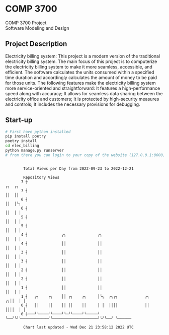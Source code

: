 # COMP 3700
COMP 3700 Project  
Software Modeling and Design
## Project Description
Electricity billing system: This project is a modern version of the traditional electricity billing system. The main focus of this project is to computerize the electricity billing system to make it more seamless, accessible, and efficient. The software calculates the units consumed within a specified time duration and accordingly calculates the amount of money to be paid for those units. The following features make the electricity billing system more service-oriented and straightforward: It features a high-performance speed along with accuracy; It allows for seamless data sharing between the electricity office and customers; It is protected by high-security measures and controls; It includes the necessary provisions for debugging.

## Start-up
```bash
# First have python installed
pip install poetry
poetry install
cd elec_billing
python manage.py runserver
# from there you can login to your copy of the website (127.0.0.1:8000), default creds are admin/admin
```

```

        Total Views per Day from 2022-09-23 to 2022-12-21

        Repository Views
       7 ┼                                                                            ╭╮  ╭╮
       7 ┤                                                                            ││  ││
       6 ┤                                                                            ││  │╰╮
       6 ┤                                                                            ││  │ │
       5 ┤                                                                            ││  │ │
       5 ┤                                                                            ││  │ │
       4 ┤               ╭╮              ╭╮                                           ││  │ │
       4 ┤               ││              ││                                           ││  │ │
       3 ┤               ││              ││                                           ││  │ │
       3 ┤               ││              ││                                           ││  │ │
       2 ┤               ││              ││                                           ││  │ │
       2 ┤               ││              ││                                           ││  │ │
       1 ┤               ││              ││                                           ││  │ │
       1 ┤   ╭╮    ╭╮    ││ ╭╮    ╭╮     │╰╮  ╭╮╭╮            ╭╮                    ╭╮││  │ │
       0 ┤   ││    ││    ││ ││    ││     │ │  ││││            ││                    ││││  │ │
       0 ┼───╯╰────╯╰────╯╰─╯╰────╯╰─────╯ ╰──╯╰╯╰────────────╯╰────────────────────╯╰╯╰──╯ ╰──────

        Chart last updated - Wed Dec 21 23:58:12 2022 UTC
        
```

